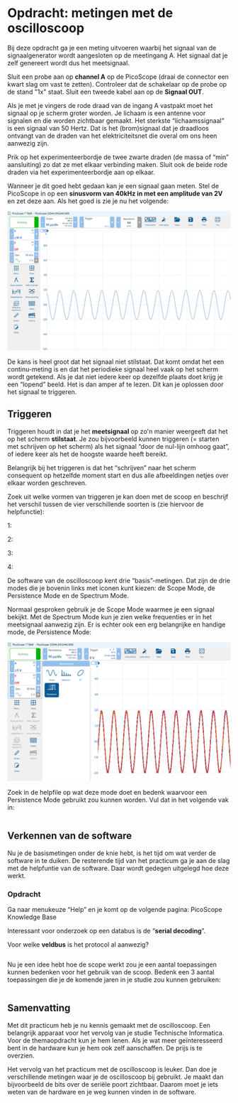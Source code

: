 # Opdracht: metingen met de oscilloscoop

Bij deze opdracht ga je een meting uitvoeren waarbij het signaal van de
signaalgenerator wordt aangesloten op de meetingang A. Het signaal dat
je zelf genereert wordt dus het meetsignaal.

Sluit een probe aan op **channel A** op de PicoScope (draai de connector een kwart slag om vast te zetten). Controleer dat de schakelaar op de probe op de stand "1x" staat. Sluit een tweede kabel aan op de **Signaal OUT**.

Als je met je vingers de rode draad van de ingang A vastpakt moet het
signaal op je scherm groter worden. Je lichaam is een antenne voor
signalen en die worden zichtbaar gemaakt. Het sterkste “lichaamssignaal”
is een signaal van 50 Hertz. Dat is het (brom)signaal dat je draadloos
ontvangt van de draden van het elektriciteitsnet die overal om ons heen
aanwezig zijn.

Prik op het experimenteerbordje de twee zwarte draden (de massa of “min”
aansluiting) zo dat ze met elkaar verbinding maken. Sluit ook de beide
rode draden via het experimenteerbordje aan op elkaar.

Wanneer je dit goed hebt gedaan kan je een signaal gaan meten. Stel de
PicoScope in op een **sinusvorm van 40kHz in met een amplitude van 2V**
en zet deze aan. Als het goed is zie je nu het volgende:

![sinusvorm](./img/sinusvorm.png)

De kans is heel groot dat het signaal niet stilstaat. Dat komt omdat het
een continu-meting is en dat het periodieke signaal heel vaak op het
scherm wordt getekend. Als je dat niet iedere keer op dezelfde plaats
doet krijg je een “lopend” beeld. Het is dan amper af te lezen. Dit kan
je oplossen door het signaal te triggeren.

## Triggeren

Triggeren houdt in dat je het **meetsignaal** op zo'n manier weergeeft
dat het op het scherm **stilstaat**. Je zou bijvoorbeeld kunnen
triggeren (= starten met schrijven op het scherm) als het signaal “door
de nul-lijn omhoog gaat”, of iedere keer als het de hoogste waarde heeft
bereikt.

Belangrijk bij het triggeren is dat het “schrijven” naar het scherm consequent op hetzelfde moment start en dus alle afbeeldingen netjes over elkaar worden geschreven.

Zoek uit welke vormen van triggeren je kan doen met de scoop en beschrijf het verschil tussen de vier verschillende soorten is (zie hiervoor de helpfunctie):

1:

2:

3:

4:

De software van de oscilloscoop kent drie “basis”-metingen. Dat zijn de drie modes die je bovenin links met iconen kunt kiezen: de Scope Mode, de Persistence Mode en de Spectrum Mode.

Normaal gesproken gebruik je de Scope Mode waarmee je een signaal bekijkt. Met de Spectrum Mode kun je zien welke frequenties er in het meetsignaal aanwezig zijn. Er is echter ook een erg belangrijke en handige mode, de Persistence Mode:

![Persistence Mode](./img/persistence_mode.png)

Zoek in de helpfile op wat deze mode doet en bedenk waarvoor een Persistence Mode gebruikt zou kunnen worden. Vul dat in het volgende vak in:

```

```

## Verkennen van de software

Nu je de basismetingen onder de knie hebt, is het tijd om wat verder de
software in te duiken. De resterende tijd van het practicum ga je aan de
slag met de helpfuntie van de software. Daar wordt gedegen uitgelegd hoe
deze werkt.

### Opdracht

Ga naar menukeuze “Help” en je komt op de volgende pagina: PicoScope Knowledge Base

Interessant voor onderzoek op een databus is de “**serial decoding**”.

Voor welke **veldbus** is het protocol al aanwezig?

```

```

Nu je een idee hebt hoe de scope werkt zou je een aantal toepassingen kunnen bedenken voor het gebruik van de scoop. Bedenk een 3 aantal toepassingen die je de komende jaren in je studie zou kunnen gebruiken:

```

```

## Samenvatting

Met dit practicum heb je nu kennis gemaakt met de oscilloscoop. Een
belangrijk apparaat voor het vervolg van je studie Technische
Informatica. Voor de themaopdracht kun je hem lenen. Als je wat meer
geïnteresseerd bent in de hardware kun je hem ook zelf aanschaffen. De
prijs is te overzien.

Het vervolg van het practicum met de oscilloscoop is leuker. Dan doe je
verschillende metingen waar je de oscilloscoop bij gebruikt. Je maakt
dan bijvoorbeeld de bits over de seriële poort zichtbaar. Daarom moet je
iets weten van de hardware en je weg kunnen vinden in de software.